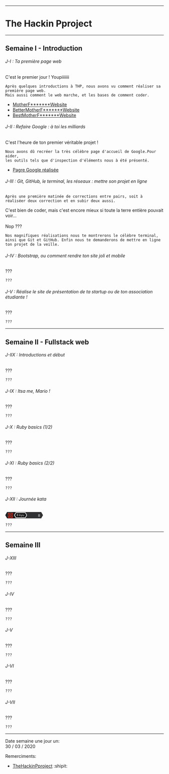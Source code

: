 -----------------------
# The Hackin Pproject #
-----------------------

## Semaine I - Introduction

###### J-I : Ta première page web

C'est le premier jour ! Youpiiiiiii
```
Après quelques introductions à THP, nous avons vu comment réaliser sa première page web.
Mais aussi comment le web marche, et les bases de comment coder.
```
* [MotherF*******Website](https://github.com/nof4o4)
* [BetterMotherF*******Website](https://github.com/nof4o4)
* [BestMotherF*******Website](https://github.com/nof4o4)

###### J-II : Refaire Google : à toi les milliards

C'est l'heure de ton premier véritable projet ! 

```
Nous avons dû recréer la très célèbre page d'accueil de Google.Pour aider,
les outils tels que d'inspection d'éléments nous à été présenté.
```

* [Pagre Google réalisée](https://jplemonias.github.io/thp/google/)

###### J-III : Git, GitHub, le terminal, les réseaux : mettre son projet en ligne

```
Après une première matinée de corrections entre pairs, soit à réaliséer deux correction et en subir deux aussi.
```

C'est bien de coder, mais c'est encore mieux si toute la terre entière pouvait voir...<br><br>Nop ???
```
Nos magnifiques réalisations nous te montrerons le célèbre terminal, ainsi que Git et GitHub. Enfin nous te demanderons de mettre en ligne ton projet de la veille.
```

###### J-IV : Bootstrap, ou comment rendre ton site joli et mobile

???

```
???
```

###### J-V : Réalise le site de présentation de ta startup ou de ton association étudiante !

???

```
???
```
----------------------

## Semaine II - Fullstack web

###### J-IIX : Introductions et début

???

```
???
```

###### J-IX : Itsa me, Mario !

???

```
???
```

###### J-X : Ruby basics (1/2)

???

```
???
```

###### J-XI : Ruby basics (2/2)

???

```
???
```

###### J-XII : Journée kata

<svg xmlns="http://www.w3.org/2000/svg" width="120" height="20" viewBox="0 0 120 20"><path fill="#303133" d="M114.226 20L120 10l-5.774-10H15.774v20z"/><path fill="#1D1D1F" opacity=".99" d="M5.774 20L0 10 5.774 0H64.97l5.773 10-5.773 10z"/>
  <path fill="#141414" d="M63.51 17.36L67.606 10 63.51 2.64H34.05L29.951 10l4.097 7.36z"/><text font-family="Lato, HelveticaNeue, Helvetica Neue, Helvetica, Arial, sans-serif" font-size="10" fill="#E6E6E6" x="20" y="12" text-anchor="middle" transform="translate(28 1)">8 kyu</text>
  <path d="M33.196 19L28 10l5.196-9h31.177l5.196 9-5.196 9H33.196zm29.966-2.078l4-6.922-4-6.922H34.397l-4 6.922 4 6.922h28.765z" fill="#E6E6E6"/><text font-family="Lato, HelveticaNeue, Helvetica Neue, Helvetica, Arial, sans-serif" font-size="12" fill="#E8E8E8" x="111" y="14.5" text-anchor="end">8</text>
  <path d="M22.665 2H9.335C8.601 2 8 2.6 8 3.335v13.33C8 17.399 8.6 18 9.335 18h13.33c.734 0 1.335-.6 1.335-1.335V3.335C24 2.601 23.4 2 22.665 2zm.303 9.508c-.066.065-.128.133-.218.226.129.772-.377 1.23-.931 1.658-.578.446-1.156.892-1.74 1.329-.131.097-.29.156-.438.233-.364 1.006-.502 1.13-1.274 1.112-.184.497-.551.694-1.085.554-.035-.01-.09-.04-.102-.028-.518.533-1.114.122-1.654.087-.4-.026-.804-.283-1.164-.505-.304-.188-.52-.534-.952-.434a.074.074 0 0 1-.054-.01c-.416-.302-.92-.116-1.343-.23-.548-.147-1.035-.53-1.537-.831-.076-.046-.09-.195-.129-.299-.025-.069-.026-.19-.066-.204-.548-.187-.527-.708-.709-1.125-.169-.388-.286-.735-.072-1.138a.472.472 0 0 0 .006-.357c-.277-.66-.283-.658-.215-1.315-.567-.483-.65-.85-.19-1.432-.184-.418-.277-.84.227-1.143.038-.023.05-.096.064-.149.164-.645.652-1.051 1.164-1.368.469-.291 1.04-.364 1.35-.951.115-.22.473-.348.545-.682.017-.08.105-.157.18-.207.369-.247.8-.374 1.138-.708.142-.14.538-.023.913-.023.5-.623 1.185-.117 1.818-.036.299.038.567.305.855.455.127.066.27.109.409.143.088.022.196-.019.275.016.444.192.886.318 1.369.131.066-.025.214.025.252.086.31.496.94.336 1.32.658.109.093.126.293.2.482.364.119.76.262.664.806.39.24.135.747.425 1.028-.306.67.408 1.228.208 1.932.095.066.238.126.323.233.12.153.325.42.274.501-.311.497.363 1.044-.106 1.505zm-7.124-6.072c-.739.273-.748.286-.583.949-.359.16-.576.42-.386.855.024.056.01.16-.03.205-.17.2-.137.384-.049.614.048.127-.047.31-.077.464.158.217.33.424.464.653.05.086.063.28.011.32a.402.402 0 0 1-.347.042c-.387-.168-.793-.322-1.127-.569-.262-.193-.445-.504-.631-.784-.136-.205-.22-.443-.378-.77.035-.07.126-.243.208-.42.058-.124.176-.281.14-.377-.104-.28.096-.497.1-.726.012-.593.667-.713.786-1.2.634-.278 1.22-.738 1.986-.51.119.035.249.033.357.046.138.279-.01.433-.15.617-.128.168-.194.383-.294.59zm4.589.516c.28.248.495.44.74.655l.195.867-.112.089c-.492-.321-1.117.035-1.593-.382-.036-.032-.108-.042-.16-.034-.476.073-.976.083-1.422.243-.84.302-1.61.747-2.147 1.611-.367-.39-.364-.79-.28-1.186.082-.383.218-.754.34-1.163.465.006.444-.43.571-.689 1.035-.397 2.03-.831 3.2-.419.111.257.326.524.668.408zm-4.476 4.531c.413.894.114 1.677-.258 2.416-.16.21-.32.418-.477.63-.044.058-.081.176-.121.176-.557-.002-.89.552-1.475.546-.47-.004-.918.085-1.4-.079a3.642 3.642 0 0 1-1.43-.897c-.344-.34-.434-.67-.31-1.111h1.127c.27.33.652.51 1.146.216.081-.049.21-.011.316-.024.214-.027.43-.049.64-.096.207-.047.407-.124.61-.188.07-.021.161-.02.208-.065.295-.284.585-.574.867-.871.177-.188.335-.392.557-.653zm-4.56-3.953c-.053.463.004.825.439 1.05-.17.48-.203.902.388 1.073.033.01.084.038.086.06.044.528.506.583.844.816.54.372 1.08.61 1.743.531.108-.012.225.042.348.068-.067.532-.47.782-.8.899-.622.222-1.255.63-1.986.274-.14-.068-.356.02-.479.032-.762-.354-1.128-1.088-1.767-1.56.03-.33.276-.718-.143-.942.103-1.008.464-1.798 1.327-2.301zm9.281 6.782c-.07-.19-.182-.336-.16-.456.071-.367-.073-.61-.39-.81.146-.449-.008-.777-.409-1.016a.454.454 0 0 1-.18-.303c-.036-.31-.199-.46-.497-.497-.089-.011-.211-.026-.254-.086-.431-.595-1.1-.585-1.722-.693-.15-.026-.3-.047-.467-.072.046-.535.476-.69.755-.793.64-.235 1.336-.555 2.02-.264.544.233 1.214.272 1.574.882.11.188.365.29.552.431l.343 1.055v1.096c-.292.443-.515 1.055-1.165 1.526zm-6.337 1.87c1.043.015 1.154-.053 1.389-.821.444-.148.826-.38.831-.948 0-.07.108-.138.166-.207.07-.084.19-.161.201-.252.082-.678.228-1.36-.009-2.036-.094-.268-.2-.532-.34-.905.273.028.455.01.609.068.657.24 1.182.681 1.593 1.227.194.257.245.621.392 1.022-.162.237-.237.582.062.932-.394.319-.599.694-.535 1.13l-.96.922-.836.372c-.264.05-.522.122-.784.14-.252.018-.558.064-.751-.051-.322-.192-.838-.047-1.028-.592z" fill="#B92F21"/></svg>

```
???
```
----------------------

## Semaine III
###### J-XIII

???

```
???
```

###### J-IV

???

```
???
```

###### J-V

???

```
???
```

###### J-VI

???

```
???
```

###### J-VII

???

```
???
```
----------------------

Date semaine une jour un:<br>
30 / 03 / 2020

Remerciments:

* [TheHackinPproject](https://www.thehackingproject.org/) :shipit:
